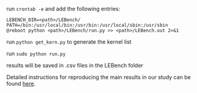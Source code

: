 run `crontab -e` and add the following entries:

```
LEBENCH_DIR=<path>/LEBench/
PATH=/bin:/usr/local/bin:/usr/bin:/usr/local/sbin:/usr/sbin
@reboot python <path>/LEBench/run.py >> <path>/LEBench.out 2>&1
```

run `python get_kern.py` to generate the kernel list

run `sudo python run.py`

results will be saved in .csv files in the LEBench folder

Detailed instructions for reproducing the main results in our study can be found [here](https://github.com/LinuxPerfStudy/LEBench/blob/master/EXPERIMENTS.md).
